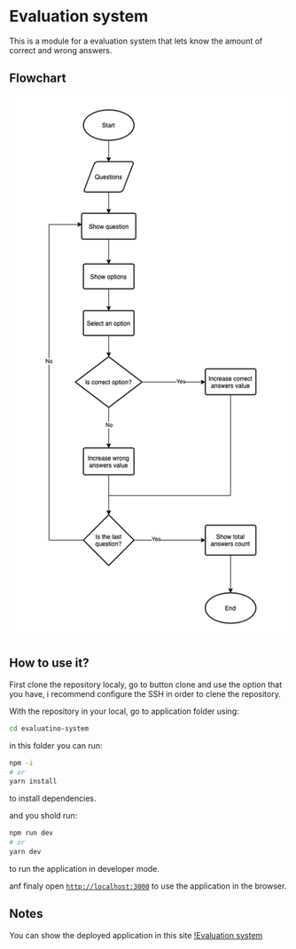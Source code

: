 # Evaluation system

This is a module for a evaluation system that lets know the amount of correct and wrong answers.

## Flowchart

<p align="center">
  <img src="./src/resources/Flowchart-evaluation-system.png" alt="Sublime's custom image"/>
</p>

## How to use it?

First clone the repository localy, go to button clone and use the option that you have, i recommend configure the SSH in order to clene the repository.

With the repository in your local, go to application folder using:

```bash
cd evaluatino-system
```

in this folder you can run:

```bash
npm -i
# or
yarn install
```

to install dependencies.

and you shold run:

```bash
npm run dev
# or
yarn dev
```

to run the application in developer mode.

anf finaly open [`http://localhost:3000`](http://localhost:3000) to use the application in the browser.

## Notes

You can show the deployed application in this site [!Evaluation system](https://stackblitz.com/github/vercel/next.js/tree/canary/examples/with-typescript)

